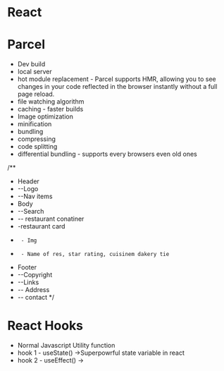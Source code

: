 # React

# Parcel
 - Dev build
 - local server
 - hot module replacement - Parcel supports HMR, allowing you to see changes in your code reflected in the browser instantly without a full page reload.
 - file watching algorithm
 - caching - faster builds
 - Image optimization
 - minification
 - bundling
 - compressing
 - code splitting
 - differential bundling - supports every browsers even old ones
 
/**
 * Header
 * --Logo
 * --Nav items
 * Body
 * --Search
 * -- restaurant conatiner
 *    -restaurant card
 *      - Img
 *      - Name of res, star rating, cuisinem dakery tie
 * Footer
 * --Copyright
 * --Links
 * -- Address
 * -- contact
 */


 # React Hooks
- Normal Javascript Utility function
- hook 1 - useState() ->Superpowrful state variable in react
- hook 2 - useEffect() -> 

